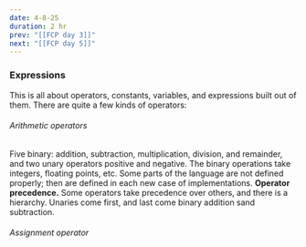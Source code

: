 ```yaml
---
date: 4-8-25
duration: 2 hr
prev: "[[FCP day 3]]"
next: "[[FCP day 5]]"
---
```

### Expressions
This is all about operators, constants, variables, and expressions built out of them.
There are quite a few kinds of operators:
###### Arithmetic operators
Five binary: addition, subtraction, multiplication, division, and remainder, and two unary operators positive and negative. 
The binary operations take integers, floating points, etc. Some parts of the language are not defined properly; then are defined in each new case of implementations.
**Operator precedence.** Some operators take precedence over others, and there is a hierarchy. Unaries come first, and last come binary addition sand subtraction.

###### Assignment operator